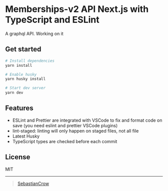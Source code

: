 # Memberships-v2 API Next.js with TypeScript and ESLint

A graphql API. Working on it

## Get started

```sh
# Install dependencies
yarn install

# Enable husky
yarn husky install

# Start dev server
yarn dev
```

## Features

- ESLint and Prettier are integrated with VSCode to fix and format code on save (you need eslint and prettier VSCode plugins)
- lint-staged: linting will only happen on staged files, not all file
- Latest Husky
- TypeScript types are checked before each commit

## License

MIT

---

> [SebastianCrow](https://github.com/sebastian-crow) <br>
